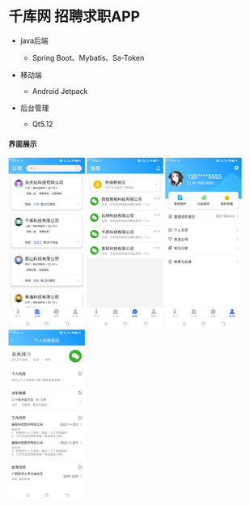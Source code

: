 # 千库网 招聘求职APP

- java后端
  - Spring Boot、Mybatis、Sa-Token

- 移动端
  - Android Jetpack

- 后台管理
  - Qt5.12


#### 界面展示

<img src="/images/company.jpg" width="30%" />
<img src="/images/message.jpg" width="30%" />
<img src="/images/mine.jpg" width="30%" />
<img src="/images/resume.jpg" width="30%" />
